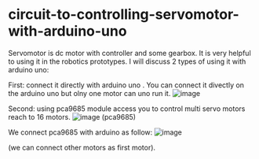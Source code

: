 # circuit-to-controlling-servomotor-with-arduino-uno

Servomotor is dc motor with controller and some gearbox. It is very helpful to using it in the robotics prototypes.
I will discuss 2 types of using it with arduino uno:

First: connect it directly with arduino uno . You can connect it divectly on the arduino uno but olny one motor can uno run it.
![image](https://user-images.githubusercontent.com/85993776/177382479-5613fee9-d6d1-4361-b1d6-b8f8248dedd9.png)

Second: using pca9685 module access you to control multi servo motors reach to 16 motors.
![image](https://user-images.githubusercontent.com/85993776/177751835-62801ca5-3fd7-49e7-8f7d-9ce3b419d5ed.png)
(pca9685)

We connect pca9685 with arduino as follow:
![image](https://user-images.githubusercontent.com/85993776/177754773-69ddd2cc-fd22-42d1-a01b-b1cb70fc3217.png)

(we can connect other motors as first motor).

